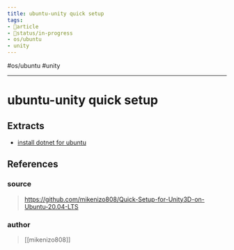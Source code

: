 ```yaml
---
title: ubuntu-unity quick setup
tags:
- 📄article
- 🚦status/in-progress
- os/ubuntu
- unity
---
```


#os/ubuntu #unity 

---

# ubuntu-unity quick setup

## Extracts

- [install dotnet for ubuntu](/Extracts/install%20dotnet%20for%20ubuntu.md)
## References

### source
> https://github.com/mikenizo808/Quick-Setup-for-Unity3D-on-Ubuntu-20.04-LTS
### author
> [[mikenizo808]]
